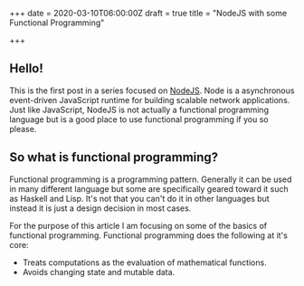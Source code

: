 +++
date = 2020-03-10T06:00:00Z
draft = true
title = "NodeJS with some Functional Programming"

+++
## Hello!

This is the first post in a series focused on [NodeJS](https://nodejs.org/en/about/ "NodeJS"). Node is a asynchronous event-driven JavaScript runtime for building scalable network applications. Just like JavaScript, NodeJS is not actually a functional programming language but is a good place to use functional programming if you so please.

## So what is functional programming?

Functional programming is a programming pattern. Generally it can be used in many different language but some are specifically geared toward it such as Haskell and Lisp. It's not that you can't do it in other languages but instead it is just a design decision in most cases.

For the purpose of this article I am focusing on some of the basics of functional programming. Functional programming does the following at it's core:

* Treats computations as the evaluation of mathematical functions.
* Avoids changing state and mutable data.